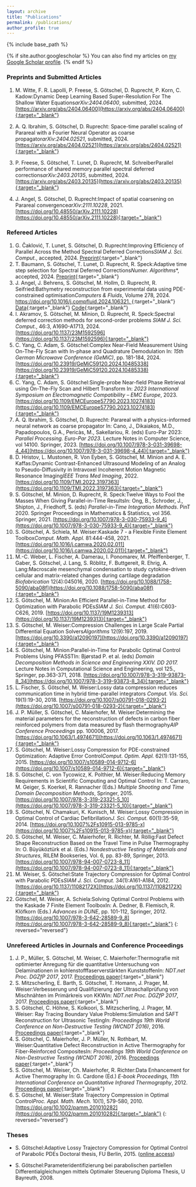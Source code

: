 ```yaml
---
layout: archive
title: "Publications"
permalink: /publications/
author_profile: true
---
```




{% include base_path %}

{% if site.author.googlescholar %}
You can also find my articles on [my Google Scholar profile]({{site.author.googlescholar}}).
{% endif %}



### Preprints and Submitted Articles
1. M. Witte, F. R. Lapolli, P. Freese, S. Götschel, D. Ruprecht, P. Korn, C. Kadow:<span class="publication_title">Dynamic Deep Learning Based Super-Resolution For The Shallow Water Equations</span>*arXiv:2404.06400*, submitted, 2024.
[https://arxiv.org/abs/2404.06400](https://arxiv.org/abs/2404.06400){:target="_blank"}
1. A. Q. Ibrahim, S. Götschel, D. Ruprecht: <span class="publication_title">Space-time parallel scaling of Parareal with a Fourier Neural Operator as coarse propagator</span>*arXiv:2404.02521*, submitted, 2024.
[https://arxiv.org/abs/2404.02521](https://arxiv.org/abs/2404.02521){:target="_blank"}
1. P. Freese, S. Götschel, T. Lunet, D. Ruprecht, M. Schreiber<span class="publication_title">Parallel performance of shared memory parallel spectral deferred corrections</span>*arXiv:2403.20135*, submitted, 2024.
[https://arxiv.org/abs/2403.20135](https://arxiv.org/abs/2403.20135){:target="_blank"}

1. J. Angel, S. Götschel, D. Ruprecht:<span class="publication_title">Impact of spatial coarsening on Parareal convergence</span>*arXiv:2111.10228*, 2021.
[https://doi.org/10.48550/arXiv.2111.10228](https://doi.org/10.48550/arXiv.2111.10228){:target="_blank"}

### Refereed Articles
1. G. Čaklović, T. Lunet, S. Götschel, D. Ruprecht:<span class="publication_title">Improving Efficiency of Parallel Across the Method Spectral Deferred Corrections</span>*SIAM J. Sci. Comput.*, accepted, 2024.
[Preprint](https://arxiv.org/abs/2403.18641){:target="_blank"}
1. T. Baumann, S. Götschel, T. Lunet, D. Ruprecht, R. Speck:<span class="publication_title">Adaptive time step selection for Spectral Deferred Corrections</span>*Numer. Algorithms**, accepted, 2024.
[Preprint](https://arxiv.org/abs/2403.13454){:target="_blank"}
1. J. Angel, J. Behrens, S. Götschel, M. Hollm, D. Ruprecht, R. Seifried:<span class="publication_title">Bathymetry reconstruction from experimental data using PDE-constrained optimisation</span>*Computers & Fluids*, Volume 278, 2024.
[https://doi.org/10.1016/j.compfluid.2024.106321.
](https://doi.org/10.1016/j.compfluid.2024.106321.
){:target="_blank"} <br>
[Data](https://doi.org/10.15480/882.9403){:target="_blank"} [Code](https://zenodo.org/records/11085597){:target="_blank"}
1. I. Akramov, S. Götschel, M. Minion, D. Ruprecht, R. Speck:<span class="publication_title">Spectral deferred correction methods for second-order problems</span> *SIAM J. Sci. Comput.*, 46:3, A1690-A1713, 2024. [https://doi.org/10.1137/23M1592596](https://doi.org/10.1137/23M1592596){:target="_blank"}
1. C. Yang, C. Adam, S. Götschel:<span class="publication_title">Complex Near-Field Measurement Using On-The-Fly Scan with In-phase and Quadrature Demodulation</span> In: *15th German Microwave Conference (GeMiC)*, pp. 181-184, 2024. [https://doi.org/10.23919/GeMiC59120.2024.10485338](https://doi.org/10.23919/GeMiC59120.2024.10485338){:target="_blank"}
1. C. Yang, C. Adam, S. Götschel:<span class="publication_title">Single-probe Near-field Phase Retrieval using On-The-Fly Scan and Hilbert Transform</span> In: *2023 International Symposium on Electromagnetic Compatibility – EMC Europe*, 2023. [https://doi.org/10.1109/EMCEurope57790.2023.10274183](https://doi.org/10.1109/EMCEurope57790.2023.10274183){:target="_blank"}
1.  A. Q. Ibrahim, S. Götschel, D. Ruprecht: <span class="publication_title">Parareal with a physics-informed neural network as coarse propagator</span> In: Cano, J., Dikaiakos, M.D., Papadopoulos, G.A., Pericàs, M., Sakellariou, R. (eds) Euro-Par 2023: *Parallel Processing. Euro-Par 2023*. Lecture Notes in Computer Science, vol 14100. Springer, 2023.
[https://doi.org/10.1007/978-3-031-39698-4_44](https://doi.org/10.1007/978-3-031-39698-4_44){:target="_blank"}
1. D. Hristov, L. Mustonen, R. Von Eyben, S. Götschel, M. Minion and A. E. Kaffas:<span class="publication_title">Dynamic Contrast-Enhanced Ultrasound Modeling of an Analog to Pseudo-Diffusivity in Intravoxel Incoherent Motion Magnetic Resonance Imaging</span>*IEEE Trans Med Imaging*, 2022.
[https://doi.org/10.1109/TMI.2022.3197363](https://doi.org/10.1109/TMI.2022.3197363){:target="_blank"}
1. S. Götschel, M. Minion, D. Ruprecht, R. Speck:<span class="publication_title">Twelve Ways to Fool the Masses When Giving Parallel-in-Time Results</span>In: Ong, B., Schroder, J., Shipton, J., Friedhoff, S. (eds) *Parallel-in-Time Integration Methods*. PinT 2020. Springer Proceedings in Mathematics & Statistics, vol 356. Springer, 2021.
[https://doi.org/10.1007/978-3-030-75933-9_4](https://doi.org/10.1007/978-3-030-75933-9_4){:target="_blank"}
1. S. Götschel, A. Schiela, M. Weiser:<span class="publication_title">Kaskade 7 - a Flexible Finite Element Toolbox</span>*Comput. Math. Appl.* 81:444-458, 2021.
[https://doi.org/10.1016/j.camwa.2020.02.011](https://doi.org/10.1016/j.camwa.2020.02.011){:target="_blank"}
1. M.-C. Weber, L. Fischer, A. Damerau, I. Ponomarev, M. Pfeiffenberger, T. Gaber, S. Götschel, J. Lang, S. Röblitz, F. Buttgereit, R. Ehrig, A. Lang:<span class="publication_title">Macroscale mesenchymal condensation to study cytokine-driven cellular and matrix-related changes during cartilage degradation</span>
*Biofabrication* 12(4):045016, 2020.
[https://doi.org/10.1088/1758-5090/aba08f](https://doi.org/10.1088/1758-5090/aba08f){:target="_blank"}
1. S. Götschel, M. Minion:<span class="publication_title">An Efficient Parallel-in-Time Method for Optimization with Parabolic PDEs</span>*SIAM J. Sci. Comput.* 41(6):C603-C626, 2019.
[https://doi.org/10.1137/19M1239313](https://doi.org/10.1137/19M1239313){:target="_blank"}
1. S. Götschel, M. Weiser:<span class="publication_title">Compression Challenges in Large Scale Partial Differential Equation Solvers</span>*Algorithms* 12(9):197, 2019.
[https://doi.org/10.3390/a12090197](https://doi.org/10.3390/a12090197){:target="_blank"}
1. S. Götschel, M. Minion:<span class="publication_title">Parallel-in-Time for Parabolic Optimal Control Problems Using PFASST</span>In: Bj&oslash;rstad P. et al. (eds) *Domain Decomposition Methods in Science and Engineering XXIV. DD 2017.* Lecture Notes in Computational Science and Engineering, vol 125., Springer, pp.363-371, 2018.
[https://doi.org/10.1007/978-3-319-93873-8_34](https://doi.org/10.1007/978-3-319-93873-8_34){:target="_blank"}
1. L. Fischer, S. Götschel, M. Weiser:<span class="publication_title">Lossy data compression reduces communication time in hybrid time-parallel integrators</span>
*Comput. Vis. Sci.* 19(1):19-30, 2018.
[https://doi.org/10.1007/s00791-018-0293-2](https://doi.org/10.1007/s00791-018-0293-2){:target="_blank"}
1. J. P. M&uuml;ller, S. Götschel, C. Maierhofer, M. Weiser:<span class="publication_title">Determining the material parameters for the reconstruction of defects in carbon fiber reinforced polymers from data measured by flash thermography</span>*AIP Conference Proceedings* pp. 100006, 2017.
[https://doi.org/10.1063/1.4974671](https://doi.org/10.1063/1.4974671){:target="_blank"}
1. S. Götschel, M. Weiser:<span class="publication_title">Lossy Compression for PDE-constrained Optimization: Adaptive Error Control</span>*Comput. Optim. Appl.* 62(1):131-155, 2015.
[https://doi.org/10.1007/s10589-014-9712-6](https://doi.org/10.1007/s10589-014-9712-6){:target="_blank"}
1. S. Götschel, C. von Tycowicz, K. Polthier, M. Weiser:<span class="publication_title">Reducing Memory Requirements in Scientific Computing and Optimal Control</span>
In: T. Carraro, M. Geiger, S. Koerkel, R. Rannacher (Eds.) *Multiple Shooting and Time Domain Decomposition Methods*, Springer, 2015.
[https://doi.org/10.1007/978-3-319-23321-5_10](https://doi.org/10.1007/978-3-319-23321-5_10){:target="_blank"}
1. S. Götschel, N. Chamakuri, K. Kunisch, M. Weiser:<span class="publication_title">Lossy Compression in Optimal Control of Cardiac Defibrillation</span>*J. Sci. Comput.* 60(1):35-59, 2014.
[https://doi.org/10.1007%2Fs10915-013-9785-x](https://doi.org/10.1007%2Fs10915-013-9785-x){:target="_blank"}
1. S. Götschel, M. Weiser, C. Maierhofer, R. Richter, M. Röllig:<span class="publication_title">Fast Defect Shape Reconstruction Based on the Travel Time in Pulse Thermography</span>
In: O. B&uuml;y&uuml;közt&uuml;rk et al. (Eds.) *Nondestructive Testing of Materials and Structures*, RILEM Bookseries, Vol. 6, pp. 83-89,  Springer, 2013.
[https://doi.org/10.1007/978-94-007-0723-8_11](https://doi.org/10.1007/978-94-007-0723-8_11){:target="_blank"}
1. M. Weiser, S. Götschel:<span class="publication_title">State Trajectory Compression for Optimal Control with Parabolic PDEs</span>*SIAM J. Sci. Comput.* 34(1):A161-A184, 2012.
[https://doi.org/10.1137/11082172X](https://doi.org/10.1137/11082172X){:target="_blank"}
1. Götschel, M. Weiser, A. Schiela:<span class="publication_title">Solving Optimal Control Problems with the Kaskade 7 Finite Element Toolbox</span>In: A. Dedner, B. Flemisch, R. Klöfkorn (Eds.) *Advances in DUNE*, pp. 101-112, Springer, 2012.
[https://doi.org/10.1007/978-3-642-28589-9_8](https://doi.org/10.1007/978-3-642-28589-9_8){:target="_blank"}
{: reversed="reversed"}


### Unrefereed Articles in Journals and Conference Proceedings

1. J. P., M&uuml;ller, S. Götschel, M. Weiser, C. Maierhofer:<span class="publication_title">Thermografie mit optimierter Anregung f&uuml;r die quantitative Untersuchung von Delaminationen in kohlenstofffaserverst&auml;rkten Kunststoffen</span>In: *NDT.net Proc. DGZfP 2017*, 2017. [Proceedings paper](http://www.ndt.net/article/dgzfp2017/papers/mi1a4.pdf){:target="_blank"}
1. S. Mitzscherling, E. Barth, S. Götschel, T. Homann, J. Prager, M. Weiser:<span class="publication_title">Verbesserung und Qualifizierung der Ultraschallpr&uuml;fung von Mischn&auml;hten im Prim&auml;rkreis von KKW</span>In: *NDT.net Proc. DGZfP 2017*, 2017.
[Proceedings paper](http://www.ndt.net/article/dgzfp2017/papers/p16.pdf){:target="_blank"}
1. S. Götschel, C. Höhne, S. Kolkoori, S. Mitzscherling, J. Prager, M. Weiser: Ray Tracing Boundary Value Problems:<span class="publication_title">Simulation and SAFT Reconstruction for Ultrasonic Testing</span>In: *Proceedings 19th World Conference on Non-Destructive Testing (WCNDT 2016)*, 2016.
[Proceedings paper](https://www.ndt.net/article/wcndt2016/papers/fr1h4.pdf){:target="_blank"}
1. S. Götschel, C. Maierhofer, J. P. M&uuml;ller, N. Rothbart, M. Weiser:<span class="publication_title">Quantitative Defect Reconstruction in Active Thermography for Fiber-Reinforced Composites</span>In: *Proceedings 19th World Conference on Non-Destructive Testing (WCNDT 2016)*, 2016.
[Proceedings paper](https://www.ndt.net/article/wcndt2016/papers/th4c4.pdf){:target="_blank"}
1. S. Götschel, M. Weiser, Ch. Maierhofer, R. Richter:<span class="publication_title">Data Enhancement for Active Thermography</span>
In: G. Cardone (Ed.) *E-book Proceedings, 11th International Conference on Quantitative Infrared Thermography*, 2012.
[Proceedings paper](https://www.ndt.net/article/qirt2012/papers/QIRT-2012-167.pdf){:target="_blank"}
1. S. Götschel, M. Weiser:<span class="publication_title">State Trajectory Compression in Optimal Control</span>*Proc. Appl. Math. Mech.* 10(1), 579-580, 2010.
[https://doi.org/10.1002/pamm.201010282](https://doi.org/10.1002/pamm.201010282){:target="_blank"}
{: reversed="reversed"}


### Theses
- S. Götschel:<span class="publication_title">Adaptive Lossy Trajectory Compression for Optimal Control of Parabolic PDEs</span>
Doctoral thesis, FU Berlin, 2015. (<a target="_blank" href="http://www.diss.fu-berlin.de/diss/receive/FUDISS_thesis_000000098552">online access</a>)

- S. Götschel:<span class="publication_title">Parameteridentifizierung bei parabolischen partiellen Differentialgleichungen mittels Optimaler Steuerung</span>
Diploma Thesis, U Bayreuth, 2008.

<!--
{% for post in site.publications reversed %}
  {% include archive-single.html %}
{% endfor %}
 -->
